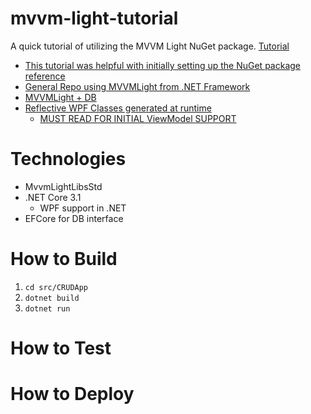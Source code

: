 # mvvm-light-tutorial
A quick tutorial of utilizing the MVVM Light NuGet package. [Tutorial](https://www.dotnetcurry.com/wpf/1037/mvvm-light-wpf-model-view-viewmodel)
* [This tutorial was helpful with initially setting up the NuGet package reference](http://www.spikie.be/post/2018/02/14/MigratingToMvvmLightStandard.html)
* [General Repo using MVVMLight from .NET Framework](https://github.com/vzsg/mvvmlight-database-example-wp8)
* [MVVMLight + DB](https://www.c-sharpcorner.com/forums/connection-to-the-database-in-wpf-with-mvvm-design-pattern)
* [Reflective WPF Classes generated at runtime](https://blog.wedport.co.uk/2020/06/10/generating-c-net-classes-at-runtime/?utm_source=csharpdigest&utm_medium=email&utm_campaign=316)
    * [MUST READ FOR INITIAL ViewModel SUPPORT](https://github.com/cheungt6/public/tree/master/ReflectionEmitClassGeneration/ViewModel)

# Technologies
* MvvmLightLibsStd
* .NET Core 3.1
    * WPF support in .NET
* EFCore for DB interface

# How to Build
1. `cd src/CRUDApp`
1. `dotnet build`
1. `dotnet run`

# How to Test

# How to Deploy